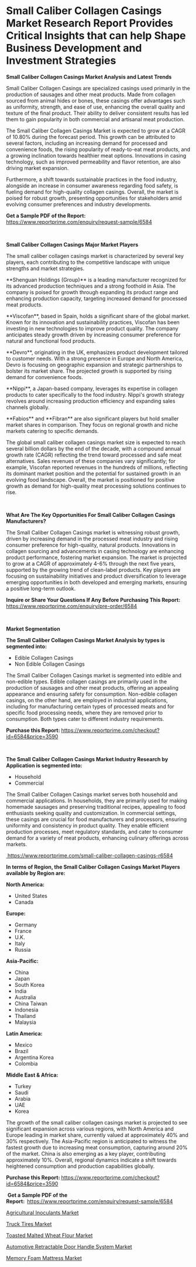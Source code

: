 <p><h1>Small Caliber Collagen Casings Market Research Report Provides Critical Insights that can help Shape Business Development and Investment Strategies</h1></p><p><strong>Small Caliber Collagen Casings Market Analysis and Latest Trends</strong></p>
<p><p>Small Caliber Collagen Casings are specialized casings used primarily in the production of sausages and other meat products. Made from collagen sourced from animal hides or bones, these casings offer advantages such as uniformity, strength, and ease of use, enhancing the overall quality and texture of the final product. Their ability to deliver consistent results has led them to gain popularity in both commercial and artisanal meat production.</p><p>The Small Caliber Collagen Casings Market is expected to grow at a CAGR of 10.80% during the forecast period. This growth can be attributed to several factors, including an increasing demand for processed and convenience foods, the rising popularity of ready-to-eat meat products, and a growing inclination towards healthier meat options. Innovations in casing technology, such as improved permeability and flavor retention, are also driving market expansion.</p><p>Furthermore, a shift towards sustainable practices in the food industry, alongside an increase in consumer awareness regarding food safety, is fueling demand for high-quality collagen casings. Overall, the market is poised for robust growth, presenting opportunities for stakeholders amid evolving consumer preferences and industry developments.</p></p>
<p><strong>Get a Sample PDF of the Report:&nbsp;</strong> <a href="https://www.reportprime.com/enquiry/request-sample/6584">https://www.reportprime.com/enquiry/request-sample/6584</a></p>
<p>&nbsp;</p>
<p><strong>Small Caliber Collagen Casings Major Market Players</strong></p>
<p><p>The small caliber collagen casings market is characterized by several key players, each contributing to the competitive landscape with unique strengths and market strategies. </p><p>**Shenguan Holdings (Group)** is a leading manufacturer recognized for its advanced production techniques and a strong foothold in Asia. The company is poised for growth through expanding its product range and enhancing production capacity, targeting increased demand for processed meat products.</p><p>**Viscofan**, based in Spain, holds a significant share of the global market. Known for its innovation and sustainability practices, Viscofan has been investing in new technologies to improve product quality. The company anticipates steady growth driven by increasing consumer preference for natural and functional food products.</p><p>**Devro**, originating in the UK, emphasizes product development tailored to customer needs. With a strong presence in Europe and North America, Devro is focusing on geographic expansion and strategic partnerships to bolster its market share. The projected growth is supported by rising demand for convenience foods.</p><p>**Nippi**, a Japan-based company, leverages its expertise in collagen products to cater specifically to the food industry. Nippi's growth strategy revolves around increasing production efficiency and expanding sales channels globally.</p><p>**Fabios** and **Fibran** are also significant players but hold smaller market shares in comparison. They focus on regional growth and niche markets catering to specific demands.</p><p>The global small caliber collagen casings market size is expected to reach several billion dollars by the end of the decade, with a compound annual growth rate (CAGR) reflecting the trend toward processed and safe meat alternatives. Sales revenues of these companies vary significantly; for example, Viscofan reported revenues in the hundreds of millions, reflecting its dominant market position and the potential for sustained growth in an evolving food landscape. Overall, the market is positioned for positive growth as demand for high-quality meat processing solutions continues to rise.</p></p>
<p>&nbsp;</p>
<p><strong>What Are The Key Opportunities For Small Caliber Collagen Casings Manufacturers?</strong></p>
<p><p>The Small Caliber Collagen Casings market is witnessing robust growth, driven by increasing demand in the processed meat industry and rising consumer preference for high-quality, natural products. Innovations in collagen sourcing and advancements in casing technology are enhancing product performance, fostering market expansion. The market is projected to grow at a CAGR of approximately 4-6% through the next five years, supported by the growing trend of clean-label products. Key players are focusing on sustainability initiatives and product diversification to leverage emerging opportunities in both developed and emerging markets, ensuring a positive long-term outlook.</p></p>
<p><strong>Inquire or Share Your Questions If Any Before Purchasing This Report:</strong> <a href="https://www.reportprime.com/enquiry/pre-order/6584">https://www.reportprime.com/enquiry/pre-order/6584</a></p>
<p>&nbsp;</p>
<p><strong>Market Segmentation</strong></p>
<p><strong>The Small Caliber Collagen Casings Market Analysis by types is segmented into:</strong></p>
<p><ul><li>Edible Collagen Casings</li><li>Non Edible Collagen Casings</li></ul></p>
<p><p>The Small Caliber Collagen Casings market is segmented into edible and non-edible types. Edible collagen casings are primarily used in the production of sausages and other meat products, offering an appealing appearance and ensuring safety for consumption. Non-edible collagen casings, on the other hand, are employed in industrial applications, including for manufacturing certain types of processed meats and for specific food processing needs, where they are removed prior to consumption. Both types cater to different industry requirements.</p></p>
<p><strong>Purchase this Report:&nbsp;</strong><a href="https://www.reportprime.com/checkout?id=6584&price=3590">https://www.reportprime.com/checkout?id=6584&price=3590</a></p>
<p>&nbsp;</p>
<p><strong>The Small Caliber Collagen Casings Market Industry Research by Application is segmented into:</strong></p>
<p><ul><li>Household</li><li>Commercial</li></ul></p>
<p><p>The Small Caliber Collagen Casings market serves both household and commercial applications. In households, they are primarily used for making homemade sausages and preserving traditional recipes, appealing to food enthusiasts seeking quality and customization. In commercial settings, these casings are crucial for food manufacturers and processors, ensuring uniformity and consistency in product quality. They enable efficient production processes, meet regulatory standards, and cater to consumer demand for a variety of meat products, enhancing culinary offerings across markets.</p></p>
<p><a href="https://www.reportprime.com/small-caliber-collagen-casings-r6584">&nbsp;https://www.reportprime.com/small-caliber-collagen-casings-r6584</a></p>
<p><strong>In terms of Region, the Small Caliber Collagen Casings Market Players available by Region are:</strong></p>
<p>
    <p> <strong> North America: </strong>
        <ul>
            <li>United States</li>
            <li>Canada</li>
        </ul>
        </p> 
    <p> <strong> Europe: </strong>
        <ul>
            <li>Germany</li>
            <li>France</li>
            <li>U.K.</li>
            <li>Italy</li>
            <li>Russia</li>
        </ul>
        </p> 
    <p> <strong> Asia-Pacific: </strong>
        <ul>
            <li>China</li>
            <li>Japan</li>
            <li>South Korea</li>
            <li>India</li>
            <li>Australia</li>
            <li>China Taiwan</li>
            <li>Indonesia</li>
            <li>Thailand</li>
            <li>Malaysia</li>
        </ul>
        </p> 
    <p> <strong> Latin America: </strong>
        <ul>
            <li>Mexico</li>
            <li>Brazil</li>
            <li>Argentina Korea</li>
            <li>Colombia</li>
        </ul>
        </p> 
    <p> <strong> Middle East & Africa: </strong>
        <ul>
            <li>Turkey</li>
            <li>Saudi</li>
            <li>Arabia</li>
            <li>UAE</li>
            <li>Korea</li>
        </ul>
    </p>
    </p>
<p><p>The growth of the small caliber collagen casings market is projected to see significant expansion across various regions, with North America and Europe leading in market share, currently valued at approximately 40% and 30% respectively. The Asia-Pacific region is anticipated to witness the fastest growth due to increasing meat consumption, capturing around 20% of the market. China is also emerging as a key player, contributing approximately 10%. Overall, regional dynamics indicate a shift towards heightened consumption and production capabilities globally.</p></p>
<p><strong>Purchase this Report: </strong><a href="https://www.reportprime.com/checkout?id=6584&price=3590">https://www.reportprime.com/checkout?id=6584&price=3590</a></p>
<p>&nbsp;<strong>Get a Sample PDF of the Report:&nbsp;&nbsp;</strong><a href="https://www.reportprime.com/enquiry/request-sample/6584">https://www.reportprime.com/enquiry/request-sample/6584</a></p>
<p><strong></strong></p>
<p><p><a href="https://www.linkedin.com/pulse/evaluating-global-agricultural-inoculants-market-trends-2ay9e?trackingId=dR8wi2VCT2i9NPcQ7dHJFQ%3D%3D">Agricultural Inoculants Market</a></p><p><a href="https://issuu.com/reportprime-2/docs/truck-tires-market-size-2030.pptx_0e6e3dce8c6882">Truck Tires Market</a></p><p><a href="https://github.com/GenaGaines34/Market-Research-Report-List-1/blob/main/toasted-malted-wheat-flour-market.md">Toasted Malted Wheat Flour Market</a></p><p><a href="https://issuu.com/reportprime-2/docs/automotive-retractable-door-handle-_ea87f57a5f95ac">Automotive Retractable Door Handle System Market</a></p><p><a href="https://www.linkedin.com/pulse/navigating-global-memory-foam-mattress-market-from-trends-strategy-v3bge?trackingId=avR%2BkFRpRxmWlpaBAcPQBQ%3D%3D">Memory Foam Mattress Market</a></p></p>